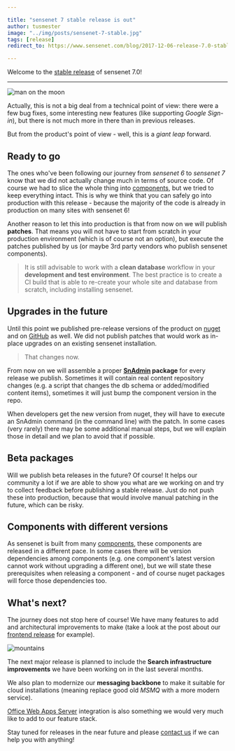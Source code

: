 ```yaml
---

title: "sensenet 7 stable release is out"
author: tusmester
image: "../img/posts/sensenet-7-stable.jpg"
tags: [release]
redirect_to: https://www.sensenet.com/blog/2017-12-06-release-7.0-stable

---
```


Welcome to the [stable release](https://github.com/SenseNet/sensenet/releases) of sensenet 7.0!

---

![man on the moon](/img/posts/man-on-the-moon.jpg, 'man on the moon')

Actually, this is not a big deal from a technical point of view: there were a few bug fixes, some interesting new features (like supporting *Google Sign-in*), but there is not much more in there than in previous releases.

But from the product's point of view - well, this is a *giant leap* forward.

## Ready to go
The ones who've been following our journey from *sensenet 6* to *sensenet 7* know that we did not actually change much in terms of source code. Of course we had to slice the whole thing into [components](https://community.sensenet.com/docs/sensenet-components/), but we tried to keep everything intact. This is why we think that you can safely go into production with this release - because the majority of the code is already in production on many sites with sensenet 6!

Another reason to let this into production is that from now on we will publish **patches**. That means you will not have to start from scratch in your production environment (which is of course not an option), but execute the patches published by us (or maybe 3rd party vendors who publish sensenet components).

> It is still advisable to work with a **clean database** workflow in your **development and test environment**. The best practice is to create a CI build that is able to re-create your whole site and database from scratch, including installing sensenet.

## Upgrades in the future
Until this point we published pre-release versions of the product on [nuget](https://www.nuget.org/packages?q=sensenet) and on [GitHub](https://github.com/SenseNet/sensenet/releases) as well. We did not publish patches that would work as in-place upgrades on an existing sensenet installation.

> That changes now.

From now on we will assemble a proper **[SnAdmin](https://github.com/SenseNet/sn-admin) package** for every release we publish. Sometimes it will contain real content repository changes (e.g. a script that changes the db schema or added/modified content items), sometimes it will just bump the component version in the repo. 

When developers get the new version from nuget, they will have to execute an SnAdmin command (in the command line) with the patch. In some cases (very rarely) there may be some additional manual steps, but we will explain those in detail and we plan to avoid that if possible.

## Beta packages
Will we publish beta releases in the future? Of course! It helps our community a lot if we are able to show you what are we working on and try to collect feedback before publishing a stable release. Just do not push these into production, because that would involve manual patching in the future, which can be risky.

## Components with different versions
As sensenet is built from many [components](https://community.sensenet.com/docs/sensenet-components/), these components are released in a different pace. In some cases there will be version dependencies among components (e.g. one component's latest version cannot work without upgrading a different one), but we will state these prerequisites when releasing a component - and of course nuget packages will force those dependencies too.

## What's next?
The journey does not stop here of course! We have many features to add and architectural improvements to make (take a look at the post about our [frontend release](/blog/2017/11/29/sn-frontend-releases-in-november) for example).

![mountains](/img/posts/blue-mountains.jpg, 'mountains')

The next major release is planned to include the **Search infrastructure improvements** we have been working on in the last several months.

We also plan to modernize our **messaging backbone** to make it suitable for cloud installations (meaning replace good old *MSMQ* with a more modern service).

[Office Web Apps Server](https://technet.microsoft.com/en-us/library/jj219437.aspx) integration is also something we would very much like to add to our feature stack.

Stay tuned for releases in the near future and please [contact us](https://community.sensenet.com/contact/) if we can help you with anything!
